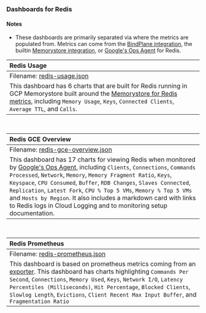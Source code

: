### Dashboards for Redis

#### Notes

- These dashboards are primarily separated via where the metrics are populated from. Metrics can come from the [BindPlane integration](https://docs.bindplane.bluemedora.com/docs/redis), the builtin [Memorystore integration](https://cloud.google.com/memorystore/docs/redis), or [Google's Ops Agent](https://cloud.google.com/stackdriver/docs/solutions/agents/ops-agent/third-party) for Redis.

|Redis Usage|
|:-----------------------|
|Filename: [redis-usage.json](redis-usage.json)|
|This dashboard has 6 charts that are built for Redis running in GCP Memorystore built around the [Memorystore for Redis metrics](https://cloud.google.com/monitoring/api/metrics_gcp_p_z#gcp-redis), including `Memory Usage`, `Keys`, `Connected Clients`, `Average TTL`, and `Calls`.|

&nbsp;

|Redis GCE Overview|
|:-----------------------|
|Filename: [redis-gce-overview.json](redis-gce-overview.json)|
|This dashboard has 17 charts for viewing Redis when monitored by [Google's Ops Agent](https://cloud.google.com/stackdriver/docs/solutions/agents/ops-agent/third-party/redis#monitored-metrics), including `Clients`, `Connections`, `Commands Processed`, `Network`, `Memory`, `Memory Fragment Ratio`, `Keys`, `Keyspace`, `CPU Consumed`, `Buffer`, `RDB Changes`, `Slaves Connected`, `Replication`, `Latest Fork`, `CPU % Top 5 VMs`, `Memory % Top 5 VMs` and `Hosts by Region`. It also includes a markdown card with links to Redis logs in Cloud Logging and to monitoring setup documentation.|

&nbsp;

|Redis Prometheus|
|:-----------------------|
|Filename: [redis-prometheus.json](redis-prometheus.json)|
|This dashboard is based on prometheus metrics coming from an [exporter](https://github.com/oliver006/redis_exporter). This dashboard has charts highlighting `Commands Per Second`, `Connections`, `Memory Used`, `Keys`, `Network I/O`, `Latency Percentiles (Milliseconds)`, `Hit Percentage`, `Blocked Clients`, `Slowlog Length`, `Evictions`, `Client Recent Max Input Buffer`, and `Fragmentation Ratio`|
